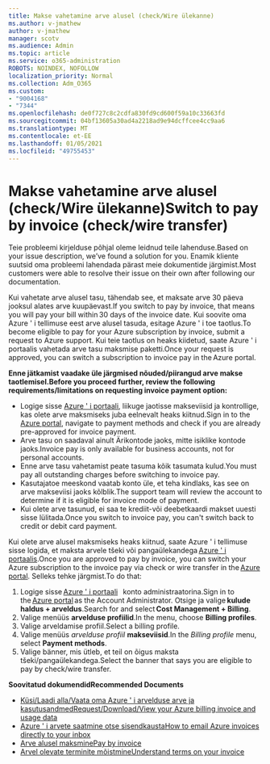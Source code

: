 ```yaml
---
title: Makse vahetamine arve alusel (check/Wire ülekanne)
ms.author: v-jmathew
author: v-jmathew
manager: scotv
ms.audience: Admin
ms.topic: article
ms.service: o365-administration
ROBOTS: NOINDEX, NOFOLLOW
localization_priority: Normal
ms.collection: Adm_O365
ms.custom:
- "9004168"
- "7344"
ms.openlocfilehash: de0f727c8c2cdfa830fd9cd600f59a10c33663fd
ms.sourcegitcommit: 04bf13605a30ad4a2218ad9e94dcffcee4cc9aa6
ms.translationtype: MT
ms.contentlocale: et-EE
ms.lasthandoff: 01/05/2021
ms.locfileid: "49755453"
---
```

# <a name="switch-to-pay-by-invoice-checkwire-transfer"></a><span data-ttu-id="cfaee-102">Makse vahetamine arve alusel (check/Wire ülekanne)</span><span class="sxs-lookup"><span data-stu-id="cfaee-102">Switch to pay by invoice (check/wire transfer)</span></span>

<span data-ttu-id="cfaee-103">Teie probleemi kirjelduse põhjal oleme leidnud teile lahenduse.</span><span class="sxs-lookup"><span data-stu-id="cfaee-103">Based on your issue description, we’ve found a solution for you.</span></span> <span data-ttu-id="cfaee-104">Enamik kliente suutsid oma probleemi lahendada pärast meie dokumentide järgimist.</span><span class="sxs-lookup"><span data-stu-id="cfaee-104">Most customers were able to resolve their issue on their own after following our documentation.</span></span>

<span data-ttu-id="cfaee-105">Kui vahetate arve alusel tasu, tähendab see, et maksate arve 30 päeva jooksul alates arve kuupäevast.</span><span class="sxs-lookup"><span data-stu-id="cfaee-105">If you switch to pay by invoice, that means you will pay your bill within 30 days of the invoice date.</span></span> <span data-ttu-id="cfaee-106">Kui soovite oma Azure ' i tellimuse eest arve alusel tasuda, esitage Azure ' i toe taotlus.</span><span class="sxs-lookup"><span data-stu-id="cfaee-106">To become eligible to pay for your Azure subscription by invoice, submit a request to Azure support.</span></span> <span data-ttu-id="cfaee-107">Kui teie taotlus on heaks kiidetud, saate Azure ' i portaalis vahetada arve tasu maksmise paketti.</span><span class="sxs-lookup"><span data-stu-id="cfaee-107">Once your request is approved, you can switch a subscription to invoice pay in the Azure portal.</span></span>

<span data-ttu-id="cfaee-108">**Enne jätkamist vaadake üle järgmised nõuded/piirangud arve makse taotlemisel.**</span><span class="sxs-lookup"><span data-stu-id="cfaee-108">**Before you proceed further, review the following requirements/limitations on requesting invoice payment option:**</span></span>

- <span data-ttu-id="cfaee-109">Logige sisse [Azure ' i portaali](https://portal.azure.com/), liikuge jaotisse makseviisid ja kontrollige, kas olete arve maksmiseks juba eelnevalt heaks kiitnud.</span><span class="sxs-lookup"><span data-stu-id="cfaee-109">Sign in to the [Azure portal](https://portal.azure.com/), navigate to payment methods and check if you are already pre-approved for invoice payment.</span></span>
- <span data-ttu-id="cfaee-110">Arve tasu on saadaval ainult Ärikontode jaoks, mitte isiklike kontode jaoks.</span><span class="sxs-lookup"><span data-stu-id="cfaee-110">Invoice pay is only available for business accounts, not for personal accounts.</span></span>
- <span data-ttu-id="cfaee-111">Enne arve tasu vahetamist peate tasuma kõik tasumata kulud.</span><span class="sxs-lookup"><span data-stu-id="cfaee-111">You must pay all outstanding charges before switching to invoice pay.</span></span>
- <span data-ttu-id="cfaee-112">Kasutajatoe meeskond vaatab konto üle, et teha kindlaks, kas see on arve makseviisi jaoks kõlblik.</span><span class="sxs-lookup"><span data-stu-id="cfaee-112">The support team will review the account to determine if it is eligible for invoice mode of payment.</span></span>
- <span data-ttu-id="cfaee-113">Kui olete arve tasunud, ei saa te krediit-või deebetkaardi makset uuesti sisse lülitada.</span><span class="sxs-lookup"><span data-stu-id="cfaee-113">Once you switch to invoice pay, you can't switch back to credit or debit card payment.</span></span>

<span data-ttu-id="cfaee-114">Kui olete arve alusel maksmiseks heaks kiitnud, saate Azure ' i tellimuse sisse logida, et maksta arvele tšeki või pangaülekandega [Azure ' i portaalis](https://portal.azure.com/).</span><span class="sxs-lookup"><span data-stu-id="cfaee-114">Once you are approved to pay by invoice, you can switch your Azure subscription to the invoice pay via check or wire transfer in the [Azure portal](https://portal.azure.com/).</span></span>
<span data-ttu-id="cfaee-115">Selleks tehke järgmist.</span><span class="sxs-lookup"><span data-stu-id="cfaee-115">To do that:</span></span>

1. <span data-ttu-id="cfaee-116">Logige sisse [Azure ' i portaali](https://portal.azure.com/)   konto administraatorina.</span><span class="sxs-lookup"><span data-stu-id="cfaee-116">Sign in to the [Azure portal](https://portal.azure.com/) as the Account Administrator.</span></span> <span data-ttu-id="cfaee-117">Otsige ja valige **kulude haldus + arveldus**.</span><span class="sxs-lookup"><span data-stu-id="cfaee-117">Search for and select **Cost Management + Billing**.</span></span>
2. <span data-ttu-id="cfaee-118">Valige menüüs **arvelduse profiilid**.</span><span class="sxs-lookup"><span data-stu-id="cfaee-118">In the menu, choose **Billing profiles**.</span></span>
3. <span data-ttu-id="cfaee-119">Valige arveldamise profiil.</span><span class="sxs-lookup"><span data-stu-id="cfaee-119">Select a billing profile.</span></span>
4. <span data-ttu-id="cfaee-120">Valige menüüs *arvelduse profiil* **makseviisid**.</span><span class="sxs-lookup"><span data-stu-id="cfaee-120">In the *Billing profile* menu, select **Payment methods**.</span></span>
5. <span data-ttu-id="cfaee-121">Valige bänner, mis ütleb, et teil on õigus maksta tšeki/pangaülekandega.</span><span class="sxs-lookup"><span data-stu-id="cfaee-121">Select the banner that says you are eligible to pay by check/wire transfer.</span></span>

<span data-ttu-id="cfaee-122">**Soovitatud dokumendid**</span><span class="sxs-lookup"><span data-stu-id="cfaee-122">**Recommended Documents**</span></span>

- [<span data-ttu-id="cfaee-123">Küsi/Laadi alla/Vaata oma Azure ' i arvelduse arve ja kasutusandmed</span><span class="sxs-lookup"><span data-stu-id="cfaee-123">Request/Download/View your Azure billing invoice and usage data</span></span>](https://docs.microsoft.com/azure/billing/billing-download-azure-invoice-daily-usage-date)
- [<span data-ttu-id="cfaee-124">Azure ' i arvete saatmine otse sisendkausta</span><span class="sxs-lookup"><span data-stu-id="cfaee-124">How to email Azure invoices directly to your inbox</span></span>](https://docs.microsoft.com/azure/billing/billing-download-azure-invoice-daily-usage-date)
- [<span data-ttu-id="cfaee-125">Arve alusel maksmine</span><span class="sxs-lookup"><span data-stu-id="cfaee-125">Pay by invoice</span></span>](https://docs.microsoft.com/azure/billing/billing-how-to-pay-by-invoice)
- [<span data-ttu-id="cfaee-126">Arvel olevate terminite mõistmine</span><span class="sxs-lookup"><span data-stu-id="cfaee-126">Understand terms on your invoice</span></span>](https://docs.microsoft.com/azure/billing/billing-understand-your-invoice)
